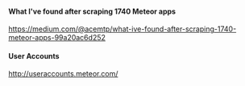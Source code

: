 #### What I've found after scraping 1740 Meteor apps  
https://medium.com/@acemtp/what-ive-found-after-scraping-1740-meteor-apps-99a20ac6d252

#### User Accounts  
http://useraccounts.meteor.com/
